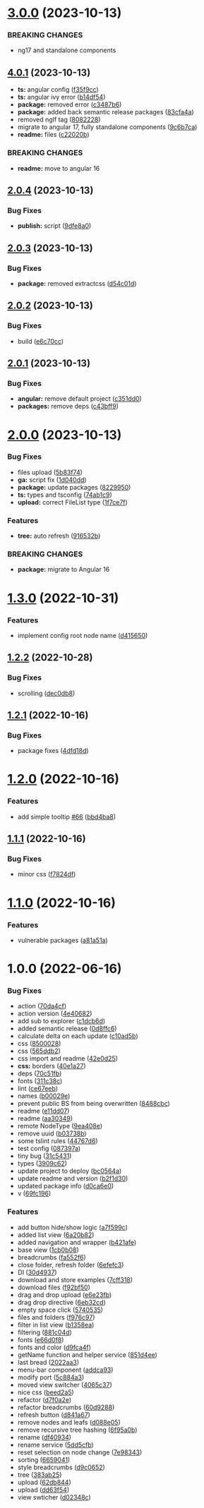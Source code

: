 # [3.0.0](https://github.com/artemnih/ngx-explorer/compare/v2.0.4...v3.0.0) (2023-10-13)

### BREAKING CHANGES

* ng17 and standalone components

## [4.0.1](https://github.com/artemnih/ngx-explorer/compare/v4.0.0...v4.0.1) (2023-10-13)
* **ts:** angular config ([f35f9cc](https://github.com/artemnih/ngx-explorer/commit/f35f9cc2191ae07944387187fb149d7ab40c3228))
* **ts:** angular ivy error ([b14df54](https://github.com/artemnih/ngx-explorer/commit/b14df54fc716248ee459cf9cfa115be539420fa5))
* **package:** removed error ([c3487b6](https://github.com/artemnih/ngx-explorer/commit/c3487b618a77fdfafb3b3e3700e8f25969376da8))
* **package:** added back semantic release packages ([83cfa4a](https://github.com/artemnih/ngx-explorer/commit/83cfa4a3d713fd945456acfa1a761bb3564b07a0))
* removed ngIf tag ([8082228](https://github.com/artemnih/ngx-explorer/commit/8082228895bc8d77c86810f2308f1e7941ff695b))
* migrate to angular 17, fully standalone components ([9c6b7ca](https://github.com/artemnih/ngx-explorer/commit/9c6b7ca13c31c9cb917811e8532bce093980a845))
* **readme:** files ([c22020b](https://github.com/artemnih/ngx-explorer/commit/c22020b67f64de47c7465aa4f5de5852f72d6cb4))

### BREAKING CHANGES

* **readme:** move to angular 16

## [2.0.4](https://github.com/artemnih/ngx-explorer/compare/v2.0.3...v2.0.4) (2023-10-13)


### Bug Fixes

* **publish:** script ([9dfe8a0](https://github.com/artemnih/ngx-explorer/commit/9dfe8a083c8a0411a79f8448f40c75f979f6a6e3))

## [2.0.3](https://github.com/artemnih/ngx-explorer/compare/v2.0.2...v2.0.3) (2023-10-13)


### Bug Fixes

* **package:** removed extractcss ([d54c01d](https://github.com/artemnih/ngx-explorer/commit/d54c01d1078ed3812475ca9faddf0cb97b2cf5e4))

## [2.0.2](https://github.com/artemnih/ngx-explorer/compare/v2.0.1...v2.0.2) (2023-10-13)


### Bug Fixes

* build ([e6c70cc](https://github.com/artemnih/ngx-explorer/commit/e6c70cc5d8a0e58ad7873005b293e37dd8d07c3e))

## [2.0.1](https://github.com/artemnih/ngx-explorer/compare/v2.0.0...v2.0.1) (2023-10-13)


### Bug Fixes

* **angular:** remove default project ([c351dd0](https://github.com/artemnih/ngx-explorer/commit/c351dd0dad110a07742eca2e18f6e6e88197bfae))
* **packages:** remove deps ([c43bff9](https://github.com/artemnih/ngx-explorer/commit/c43bff96e273ef21404be36147d1aaffe0274fd7))

# [2.0.0](https://github.com/artemnih/ngx-explorer/compare/v1.3.0...v2.0.0) (2023-10-13)


### Bug Fixes

* files upload ([5b83f74](https://github.com/artemnih/ngx-explorer/commit/5b83f74b1f8ceff3d2fb1034426fcc4a0d79fe38))
* **ga:** script fix ([1d040dd](https://github.com/artemnih/ngx-explorer/commit/1d040dd73e04baa66792227d8d251e940f7abfad))
* **package:** update packages ([8229950](https://github.com/artemnih/ngx-explorer/commit/822995035f2316d19e32e21f662e76262fffa6c5))
* **ts:** types and tsconfig ([74ab1c9](https://github.com/artemnih/ngx-explorer/commit/74ab1c9dfb034b72672703f01afdba8bc21e1b58))
* **upload:** correct FileList type ([1f7ce7f](https://github.com/artemnih/ngx-explorer/commit/1f7ce7fe46ac24a1f1bdbec45ad58eab0fe162de))


### Features

* **tree:** auto refresh ([916532b](https://github.com/artemnih/ngx-explorer/commit/916532bf994efdc589751c400f42a6bade019c7a))


### BREAKING CHANGES

* **package:** migrate to Angular 16

# [1.3.0](https://github.com/artemnih/ngx-explorer/compare/v1.2.2...v1.3.0) (2022-10-31)


### Features

* implement config root node name ([d415650](https://github.com/artemnih/ngx-explorer/commit/d4156502e50479a8996f98e5836cd4e0ce33cb6a))

## [1.2.2](https://github.com/artemnih/ngx-explorer/compare/v1.2.1...v1.2.2) (2022-10-28)


### Bug Fixes

* scrolling ([dec0db8](https://github.com/artemnih/ngx-explorer/commit/dec0db89376271be0f359f83811a61a2be35b660))

## [1.2.1](https://github.com/artemnih/ngx-explorer/compare/v1.2.0...v1.2.1) (2022-10-16)


### Bug Fixes

* package fixes ([4dfd18d](https://github.com/artemnih/ngx-explorer/commit/4dfd18da741f527b822952d0d63506cea4af91eb))

# [1.2.0](https://github.com/artemnih/ngx-explorer/compare/v1.1.1...v1.2.0) (2022-10-16)


### Features

* add simple tooltip [#66](https://github.com/artemnih/ngx-explorer/issues/66) ([bbd4ba8](https://github.com/artemnih/ngx-explorer/commit/bbd4ba87afe717c22b4355132629d37fe280f6fc))

## [1.1.1](https://github.com/artemnih/ngx-explorer/compare/v1.1.0...v1.1.1) (2022-10-16)


### Bug Fixes

* minor css ([f7824df](https://github.com/artemnih/ngx-explorer/commit/f7824df229c32d54b05cf2d42d65793fee0937ca))

# [1.1.0](https://github.com/artemnih/ngx-explorer/compare/v1.0.0...v1.1.0) (2022-10-16)


### Features

* vulnerable packages ([a81a51a](https://github.com/artemnih/ngx-explorer/commit/a81a51af8874fecb10de04d80b9ecfa94527a3a6))

# 1.0.0 (2022-06-16)


### Bug Fixes

* action ([70da4cf](https://github.com/artemnih/ngx-explorer/commit/70da4cf9b2b781e51bd540b0563e27b76b8092f7))
* action version ([4e40682](https://github.com/artemnih/ngx-explorer/commit/4e40682436c7985f1dfc48c9422d8377e1a33aa9))
* add sub to explorer ([c1dcb6d](https://github.com/artemnih/ngx-explorer/commit/c1dcb6d0ce6dfa32c3f9448c7cc9d9f0f1393355))
* added semantic release ([0d8ffc6](https://github.com/artemnih/ngx-explorer/commit/0d8ffc61a309e4e1e565acf9d258346a40c6ed77))
* calculate delta on each update ([c10ad5b](https://github.com/artemnih/ngx-explorer/commit/c10ad5bb29e6ae5c7b3a878ab8159c19d73ee17f))
* css ([8500028](https://github.com/artemnih/ngx-explorer/commit/8500028afd4406a5fd6e5a5e2390963a3eaf8fb7))
* css ([565ddb2](https://github.com/artemnih/ngx-explorer/commit/565ddb28c6861ba28ed90876e3fefbb24e3021db))
* css import and readme ([42e0d25](https://github.com/artemnih/ngx-explorer/commit/42e0d25cc302ac98e790a2296c3b68edf3261be7))
* **css:** borders ([40e1a27](https://github.com/artemnih/ngx-explorer/commit/40e1a273c3a7531d7fbae98efdd5c9a1e99dd661))
* deps ([70c51fb](https://github.com/artemnih/ngx-explorer/commit/70c51fb046a900bf950994506604038493188527))
* fonts ([311c38c](https://github.com/artemnih/ngx-explorer/commit/311c38cf0a9776df237c7cd9d88f5ea5faa34cb4))
* lint ([ce67eeb](https://github.com/artemnih/ngx-explorer/commit/ce67eeb7e311672218d153bd9678726dc641a5b5))
* names ([b00029e](https://github.com/artemnih/ngx-explorer/commit/b00029eaa917c371164bdee0d805f48eb689e8af))
* prevent public BS from being overwritten ([8488cbc](https://github.com/artemnih/ngx-explorer/commit/8488cbc7fe4b11386bc7b9ea6ab3008b7df8e188))
* readme ([e11dd07](https://github.com/artemnih/ngx-explorer/commit/e11dd074ea5a8a0636ee5547d00db574e079db8d))
* readme ([aa30349](https://github.com/artemnih/ngx-explorer/commit/aa30349b778cb0ed5abace2252a79e19a38a2c8e))
* remote NodeType ([9ea408e](https://github.com/artemnih/ngx-explorer/commit/9ea408e58166c81ebaa2772d1be923c65635e79f))
* remove uuid ([b03738b](https://github.com/artemnih/ngx-explorer/commit/b03738b34e61342b82b174cfb825d34a7736fff1))
* some tslint rules ([44767d6](https://github.com/artemnih/ngx-explorer/commit/44767d69f00df2e3df7358f0468c3c164773884b))
* test config ([087397a](https://github.com/artemnih/ngx-explorer/commit/087397a5bf62112c62bfc799bd600163bfd5bb28))
* tiny bug ([31c5431](https://github.com/artemnih/ngx-explorer/commit/31c543168e62421183be4674eca7b90b5067ff49))
* types ([3909c62](https://github.com/artemnih/ngx-explorer/commit/3909c62e66c823da12c8cf0386772d2adc391508))
* update project to deploy ([bc0564a](https://github.com/artemnih/ngx-explorer/commit/bc0564a09de38f0a21ba0c3e4ad3f70275730ca8))
* update readme and version ([b2f1d30](https://github.com/artemnih/ngx-explorer/commit/b2f1d306262c96305ec77ef1961760e0f2cca771))
* updated package info ([d0ca6e0](https://github.com/artemnih/ngx-explorer/commit/d0ca6e00acf84c27ae3344200d1ec37bd3ff4214))
* v ([69fc196](https://github.com/artemnih/ngx-explorer/commit/69fc1966a8fb1d382353d91d44576e02fc7c3e5c))


### Features

* add button hide/show logic ([a7f599c](https://github.com/artemnih/ngx-explorer/commit/a7f599c85adbdecd5fef6e9a495d45f8bb3386ef))
* added list view ([6a20b82](https://github.com/artemnih/ngx-explorer/commit/6a20b8299fc56ab9e7d69361e36749cc89d1dae2))
* added navigation and wrapper ([b421afe](https://github.com/artemnih/ngx-explorer/commit/b421afe1436f4898efed0ede63095217bd2454b8))
* base view ([1cb0b08](https://github.com/artemnih/ngx-explorer/commit/1cb0b088d4476ab82589624ff09729a5b87fc936))
* breadcrumbs ([fa552f6](https://github.com/artemnih/ngx-explorer/commit/fa552f6f7fe4e20d6f5e297ffe1502263091a040))
* close folder, refresh folder ([6efefc3](https://github.com/artemnih/ngx-explorer/commit/6efefc34282fa6e9a4b157c1acfd16a947eff1c2))
* DI ([30d4937](https://github.com/artemnih/ngx-explorer/commit/30d4937c0375c015c18bbfb88608ef783001bd10))
* download and store examples ([7cff318](https://github.com/artemnih/ngx-explorer/commit/7cff318930f9a8531c952a8f145ba6eb5a3498ae))
* download files ([f92bf50](https://github.com/artemnih/ngx-explorer/commit/f92bf508f07fcda8e023a15867433dadc6ca6f56))
* drag and drop upload ([e6e23fb](https://github.com/artemnih/ngx-explorer/commit/e6e23fb51fedf4874564f02c87b7529ba8020d75))
* drag drop directive ([6eb32cd](https://github.com/artemnih/ngx-explorer/commit/6eb32cd89202e1d3d25788986f836640dd1464e4))
* empty space click ([5740535](https://github.com/artemnih/ngx-explorer/commit/5740535bb2f6d390c468f453a8868bfe83372c62))
* files and folders ([f976c97](https://github.com/artemnih/ngx-explorer/commit/f976c97c39a7d0451b7f9011ff6ede72612ae929))
* filter in list view ([b1358ea](https://github.com/artemnih/ngx-explorer/commit/b1358ea788e7da47b3e7f621ce961d327290ae8b))
* filtering ([881c04d](https://github.com/artemnih/ngx-explorer/commit/881c04d18fa3196ac0527924de4752b56b73f444))
* fonts ([e66d0f8](https://github.com/artemnih/ngx-explorer/commit/e66d0f88302518d7974b392e67fe87a085e13775))
* fonts and color ([d9fca4f](https://github.com/artemnih/ngx-explorer/commit/d9fca4f0b600e991188fe8921d043ee9c12f540d))
* getName function and helper service ([851d4ee](https://github.com/artemnih/ngx-explorer/commit/851d4ee17e960ddef7c92d831a68c665cf66c0b9))
* last bread ([2022aa3](https://github.com/artemnih/ngx-explorer/commit/2022aa30e88ee839056438f08a9865c023084269))
* menu-bar component ([addca93](https://github.com/artemnih/ngx-explorer/commit/addca932940b4d3aab670040c04f7e8d58d9c505))
* modify port ([5c884a3](https://github.com/artemnih/ngx-explorer/commit/5c884a3e06e53bd4661628be2e8d51b92f2469c3))
* moved view switcher ([4065c37](https://github.com/artemnih/ngx-explorer/commit/4065c37fc76dd3a06acbf1411b2c09bbdd20ff8c))
* nice css ([beed2a5](https://github.com/artemnih/ngx-explorer/commit/beed2a569429fe1b2f618a237e3728576afb9fe0))
* refactor ([d7f0a2e](https://github.com/artemnih/ngx-explorer/commit/d7f0a2e993901162dd5003afbf52ee6446618c04))
* refactor breadcrumbs ([60d9288](https://github.com/artemnih/ngx-explorer/commit/60d9288e143b8df5b0754d1f51fe68171a0553dc))
* refresh button ([d841a67](https://github.com/artemnih/ngx-explorer/commit/d841a67cea87d48c1aeac3f28797b6c677b82c5a))
* remove nodes and leafs ([d088e05](https://github.com/artemnih/ngx-explorer/commit/d088e054c29baa7383a45a04ac6af81605d39893))
* remove recursive tree hashing ([6f95a0b](https://github.com/artemnih/ngx-explorer/commit/6f95a0ba4f9d73e85fa3c0818ca3930b29e3d247))
* rename ([df40934](https://github.com/artemnih/ngx-explorer/commit/df409346aab48cb6432ada6ec805b815c13120bc))
* rename service ([5dd5cfb](https://github.com/artemnih/ngx-explorer/commit/5dd5cfb99c01b34cc87ce60c6cc11a8a8658e985))
* reset selection on node change ([7e98343](https://github.com/artemnih/ngx-explorer/commit/7e98343cbaf93b30d2fe4625c4366faba7a239da))
* sorting ([6659041](https://github.com/artemnih/ngx-explorer/commit/66590411c834e547494f8e7121685499ee473deb))
* style breadcrumbs ([d9c0652](https://github.com/artemnih/ngx-explorer/commit/d9c06523a00b88102f6e9059574b17282772bd5d))
* tree ([383ab25](https://github.com/artemnih/ngx-explorer/commit/383ab251560d7fb32886874147bc3976096387d8))
* upload ([62db844](https://github.com/artemnih/ngx-explorer/commit/62db844d81fe728e685e981dac1ccf36c3db0b19))
* upload ([dd63f54](https://github.com/artemnih/ngx-explorer/commit/dd63f541172028dd42b9d5d1edadbfef7fa678a2))
* view swticher ([d02348c](https://github.com/artemnih/ngx-explorer/commit/d02348cccfbd0a2e36bc7ecd553c327e7a62eb8b))

